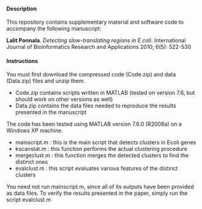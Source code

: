 
#### Description

This repository contains supplementary material and software code to accompany the following manuscript:

**Lalit Ponnala**. *Detecting slow-translating regions in E.coli*. International Journal of Bioinformatics Research and Applications 2010; 6(5): 522-530

#### Instructions

You must first download the compressed code (Code.zip) and data (Data.zip) files and unzip them. 

- Code.zip contains scripts written in MATLAB (tested on version 7.6, but should work on other versions as well)
- Data.zip contains the data files needed to reproduce the results presented in the manuscript


The code has been tested using MATLAB version 7.6.0 (R2008a) on a Windows XP machine. 

- mainscript.m : this is the main script that detects clusters in Ecoli genes
- kscanstat.m : this function performs the actual clustering procedure
- mergeclust.m : this function merges the detected clusters to find the distinct ones
- evalclust.m : this script evaluates various features of the distinct clusters


You need not run mainscript.m, since all of its outputs have been provided as data files. 
To verify the results presented in the paper, simply run the script evalclust.m
